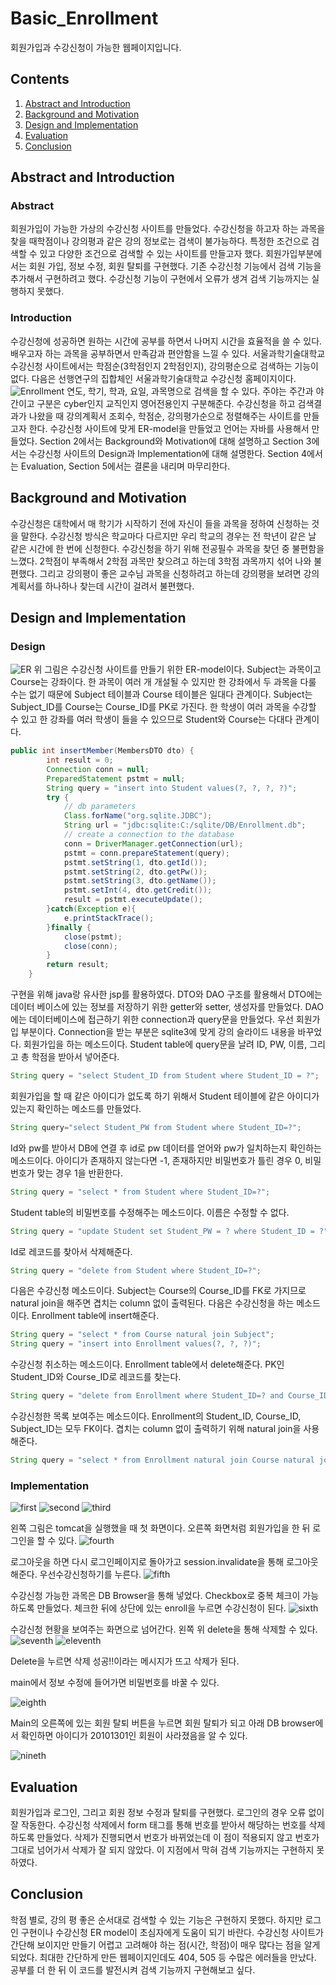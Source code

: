 # Basic_Enrollment
회원가입과 수강신청이 가능한 웹페이지입니다.

## Contents
1. [Abstract and Introduction](#Abstract-and-Introduction)
2. [Background and Motivation](#Background-and-Motivation)
3. [Design and Implementation](#Design-and-Implementation)
4. [Evaluation](#Evaluation)
5. [Conclusion](#Conclusion)

## Abstract and Introduction
### Abstract
회원가입이 가능한 가상의 수강신청 사이트를 만들었다. 수강신청을 하고자 하는 과목을 찾을 때학점이나 강의평과 같은 강의 정보로는 검색이 불가능하다. 특정한 조건으로 검색할 수 있고 다양한 조건으로 검색할 수 있는 사이트를 만들고자 했다. 회원가입부분에서는 회원 가입, 정보 수정, 회원 탈퇴를 구현했다. 기존 수강신청 기능에서 검색 기능을 추가해서 구현하려고 했다. 수강신청 기능이 구현에서 오류가 생겨 검색 기능까지는 실행하지 못했다. 
### Introduction
수강신청에 성공하면 원하는 시간에 공부를 하면서 나머지 시간을 효율적을 쓸 수 있다. 배우고자 하는 과목을 공부하면서 만족감과 편안함을 느낄 수 있다. 서울과학기술대학교 수강신청 사이트에서는 학점순(3학점인지 2학점인지), 강의평순으로 검색하는 기능이 없다. 다음은 선행연구의 집합체인 서울과학기술대학교 수강신청 홈페이지이다.
![Enrollment](/images/수강신청.png)
연도, 학기, 학과, 요일, 과목명으로 검색을 할 수 있다. 주야는 주간과 야간이고 구분은 cyber인지 교직인지 영어전용인지 구분해준다. 수강신청을 하고 검색결과가 나왔을 때 강의계획서 조회수, 학점순, 강의평가순으로 정렬해주는 사이트를 만들고자 한다. 수강신청 사이트에 맞게 ER-model을 만들었고 언어는 자바를 사용해서 만들었다.
Section 2에서는 Background와 Motivation에 대해 설명하고 Section 3에서는 수강신청 사이트의 Design과 Implementation에 대해 설명한다. Section 4에서는 Evaluation, Section 5에서는 결론을 내리며 마무리한다.

## Background and Motivation
수강신청은 대학에서 매 학기가 시작하기 전에 자신이 들을 과목을 정하여 신청하는 것을 말한다. 수강신청 방식은 학교마다 다르지만 우리 학교의 경우는 전 학년이 같은 날 같은 시간에 한 번에 신청한다. 수강신청을 하기 위해 전공필수 과목을 찾던 중 불편함을 느꼈다. 2학점이 부족해서 2학점 과목만 찾으려고 하는데 3학점 과목까지 섞어 나와 불편했다. 그리고 강의평이 좋은 교수님 과목을 신청하려고 하는데 강의평을 보려면 강의계획서를 하나하나 찾는데 시간이 걸려서 불편했다.

## Design and Implementation
### Design
![ER](/images/ER.png)
위 그림은 수강신청 사이트를 만들기 위한 ER-model이다. Subject는 과목이고 Course는 강좌이다. 한 과목이 여러 개 개설될 수 있지만 한 강좌에서 두 과목을 다룰 수는 없기 때문에 Subject 테이블과 Course 테이블은 일대다 관계이다. Subject는 Subject_ID를 Course는 Course_ID를 PK로 가진다. 한 학생이 여러 과목을 수강할 수 있고 한 강좌를 여러 학생이 들을 수 있으므로 Student와 Course는 다대다 관계이다. 
```java
public int insertMember(MembersDTO dto) {
		int result = 0;
		Connection conn = null;
		PreparedStatement pstmt = null;
		String query = "insert into Student values(?, ?, ?, ?)";
		try {
			// db parameters
			Class.forName("org.sqlite.JDBC");
			String url = "jdbc:sqlite:C:/sqlite/DB/Enrollment.db";
			// create a connection to the database
			conn = DriverManager.getConnection(url);
			pstmt = conn.prepareStatement(query);
			pstmt.setString(1, dto.getId());
			pstmt.setString(2, dto.getPw());
			pstmt.setString(3, dto.getName());
			pstmt.setInt(4, dto.getCredit());
			result = pstmt.executeUpdate();
		}catch(Exception e){
			e.printStackTrace();
		}finally {
			close(pstmt);
			close(conn);
		}
		return result;
	}
```
구현을 위해 java랑 유사한 jsp를 활용하였다. DTO와 DAO 구조를 활용해서 DTO에는 데이터 베이스에 있는 정보를 저장하기 위한 getter와 setter, 생성자를 만들었다. DAO에는 데이터베이스에 접근하기 위한 connection과 query문을 만들었다. 
우선 회원가입 부분이다. Connection을 받는 부분은 sqlite3에 맞게 강의 슬라이드 내용을 바꾸었다. 회원가입을 하는 메소드이다. Student table에 query문을 날려 ID, PW, 이름, 그리고 총 학점을 받아서 넣어준다. 
```java
String query = "select Student_ID from Student where Student_ID = ?";
```
회원가입을 할 때 같은 아이디가 없도록 하기 위해서 Student 테이블에 같은 아이디가 있는지 확인하는 메소드를 만들었다.
```java
String query="select Student_PW from Student where Student_ID=?";
```
Id와 pw를 받아서 DB에 연결 후 id로 pw 데이터를 얻어와 pw가 일치하는지 확인하는 메소드이다. 아이디가 존재하지 않는다면 -1, 존재하지만 비밀번호가 틀린 경우 0, 비밀 번호가 맞는 경우 1을 반환한다.
```java
String query = "select * from Student where Student_ID=?";
```
Student table의 비밀번호를 수정해주는 메소드이다. 이름은 수정할 수 없다.
```java
String query = "update Student set Student_PW = ? where Student_ID = ?";
```
Id로 레코드를 찾아서 삭제해준다.
```java
String query = "delete from Student where Student_ID=?";
```
다음은 수강신청 메소드이다. Subject는 Course의 Course_ID를 FK로 가지므로 natural join을 해주면 겹치는 column 없이 출력된다. 다음은 수강신청을 하는 메소드이다. Enrollment table에 insert해준다.
```java
String query = "select * from Course natural join Subject";
String query = "insert into Enrollment values(?, ?, ?)";
```
수강신청 취소하는 메소드이다. Enrollment table에서 delete해준다. PK인 Student_ID와 Course_ID로 레코드를 찾는다.
```java
String query = "delete from Enrollment where Student_ID=? and Course_ID=?";
```
수강신청한 목록 보여주는 메소드이다. Enrollment의 Student_ID, Course_ID, Subject_ID는 모두 FK이다. 겹치는 column 없이 출력하기 위해 natural join을 사용해준다.
```java
String query = "select * from Enrollment natural join Course natural join Subject where Student_ID=?";
```
### Implementation
![first](/images/first.png)
![second](/images/second.png)
![third](/images/third.png)


왼쪽 그림은 tomcat을 실행했을 때 첫 화면이다. 오른쪽 화면처럼 회원가입을 한 뒤 로그인을 할 수 있다.
![fourth](/images/fourth.png)


로그아웃을 하면 다시 로그인페이지로 돌아가고 session.invalidate을 통해 로그아웃 해준다. 우선수강신청하기를 누른다.
![fifth](/images/fifth.png)


수강신청 가능한 과목은 DB Browser을 통해 넣었다. Checkbox로 중복 체크이 가능하도록 만들었다. 체크한 뒤에 상단에 있는 enroll을 누르면 수강신청이 된다.
![sixth](/images/sixth.png)


수강신청 현황을 보여주는 화면으로 넘어간다. 왼쪽 위 delete을 통해 삭제할 수 있다.
![seventh](/images/seventh.png)
![eleventh](/images/eleventh.png)

Delete을 누르면 삭제 성공!!이라는 메시지가 뜨고 삭제가 된다.


main에서 정보 수정에 들어가면 비밀번호를 바꿀 수 있다.


![eighth](/images/eighth.png)


Main의 오른쪽에 있는 회원 탈퇴 버튼을 누르면 회원 탈퇴가 되고 아래 DB browser에서 확인하면 아이디가 20101301인 회원이 사라졌음을 알 수 있다.


![nineth](/images/nineth.png)
## Evaluation
회원가입과 로그인, 그리고 회원 정보 수정과 탈퇴를 구현했다. 로그인의 경우 오류 없이 잘 작동한다. 수강신청 삭제에서 form 태그를 통해 번호를 받아서 해당하는 번호를 삭제하도록 만들었다. 삭제가 진행되면서 번호가 바뀌었는데 이 점이 적용되지 않고 번호가 그대로 넘어가서 삭제가 잘 되지 않았다. 이 지점에서 막혀 검색 기능까지는 구현하지 못하였다. 
## Conclusion
학점 별로, 강의 평 좋은 순서대로 검색할 수 있는 기능은 구현하지 못했다. 하지만 로그인 구현이나 수강신청 ER model이 초심자에게 도움이 되기 바란다. 수강신청 사이트가 간단해 보이지만 만들기 어렵고 고려해야 하는 점(시간, 학점)이 매우 많다는 점을 알게 되었다. 최대한 간단하게 만든 웹페이지인데도 404, 505 등 수많은 에러들을 만났다. 공부를 더 한 뒤 이 코드를 발전시켜 검색 기능까지 구현해보고 싶다. 

